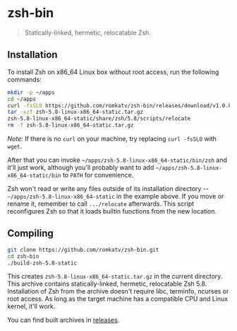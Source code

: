 # zsh-bin

> Statically-linked, hermetic, relocatable Zsh.

## Installation

To install Zsh on x86_64 Linux box without root access, run the following commands:

```sh
mkdir -p ~/apps
cd ~/apps
curl -fsSLO https://github.com/romkatv/zsh-bin/releases/download/v1.0.0/zsh-5.8-linux-x86_64-static.tar.gz
tar -xzf zsh-5.8-linux-x86_64-static.tar.gz
zsh-5.8-linux-x86_64-static/share/zsh/5.8/scripts/relocate
rm -f zsh-5.8-linux-x86_64-static.tar.gz
```

*Note*: If there is no `curl` on your machine, try replacing `curl -fsSLO` with `wget`.

After that you can invoke `~/apps/zsh-5.8-linux-x86_64-static/bin/zsh` and it'll just work,
although you'll probably want to add `~/apps/zsh-5.8-linux-x86_64-static/bin` to `PATH` for
convenience.

Zsh won't read or write any files outside of its installation directory --
`~/apps/zsh-5.8-linux-x86_64-static` in the example above. If you move or rename it, remember to
call `.../relocate` afterwards. This script reconfigures Zsh so that it loads builtin functions from
the new location.

## Compiling

```sh
git clone https://github.com/romkatv/zsh-bin.git
cd zsh-bin
./build-zsh-5.8-static
```

This creates `zsh-5.8-linux-x86_64-static.tar.gz` in the current directory. This archive contains
statically-linked, hermetic, relocatable Zsh 5.8. Installation of Zsh from the archive doesn't
require libc, terminfo, ncurses or root access. As long as the target machine has a compatible CPU
and Linux kernel, it'll work.

You can find built archives in [releases](https://github.com/romkatv/zsh-bin/releases).
